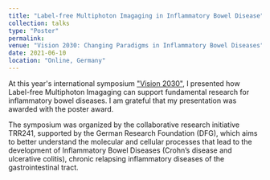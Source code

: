 ```yaml
---
title: "Label-free Multiphoton Imagaging in Inflammatory Bowel Disease"
collection: talks
type: "Poster"
permalink: 
venue: "Vision 2030: Changing Paradigms in Inflammatory Bowel Diseases"
date: 2021-06-10
location: "Online, Germany"
---
```



At this year's international symposium ["Vision 2030"](https://transregio241-en.webspace.rrze.de/vision-2030-changing-paradigms-in-inflammatory-bowel-diseases-june-10th-11th-2021/), I presented how Label-free Multiphoton Imagaging can support fundamental research for inflammatory bowel diseases. I am grateful that my presentation was awarded with the poster award. 

The symposium was organized by the collaborative research initiative TRR241, supported by the German Research Foundation (DFG), which aims to better understand the molecular and cellular processes that lead to the development of Inflammatory Bowel Diseases (Crohn’s disease and ulcerative colitis), chronic relapsing inflammatory diseases of the gastrointestinal tract. 
